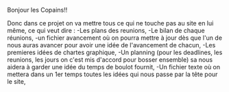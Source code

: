 Bonjour les Copains!!

Donc dans ce projet on va mettre tous ce qui ne touche pas au site en lui même, ce qui veut dire :
-Les plans des reunions,
-Le bilan de chaque réunions,
-un fichier avancement où on pourra mettre à jour dès que l'un de nous auras avancer pour avoir une idée de l'avancement de chacun,
-Les premieres idées de chartes graphique,
-Un planning (pour les deadlines, les reunions, les jours on c'est mis d'accord pour bosser ensemble) sa nous aidera à garder une idée du temps de boulot fournit,
-Un fichier texte où on mettera dans un 1er temps toutes les idées qui nous passe par la tête pour le site,
